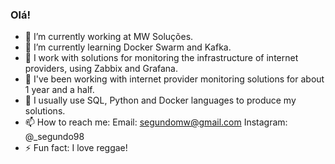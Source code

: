 ### Olá!

- 🔭 I’m currently working at MW Soluções.
- 🌱 I’m currently learning Docker Swarm and Kafka.
- 👯 I work with solutions for monitoring the infrastructure of internet providers, using Zabbix and Grafana.
- 🤔 I've been working with internet provider monitoring solutions for about 1 year and a half.
- 🔭 I usually use SQL, Python and Docker languages ​​to produce my solutions.
- 📫 How to reach me:
  Email: segundomw@gmail.com
  Instagram: @_segundo98
- ⚡ Fun fact: I love reggae!
